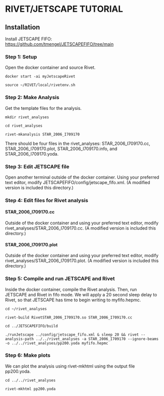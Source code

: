 # RIVET/JETSCAPE TUTORIAL

## Installation
Install JETSCAPE FIFO: https://github.com/tmengel/JETSCAPEFIFO/tree/main

### Step 1: Setup
Open the docker container and source Rivet.
```
docker start -ai myJetscapeRivet

source ~/RIVET/local/rivetenv.sh
```

### Step 2: Make Analysis
Get the template files for the analysis.
```
mkdir rivet_analyses

cd rivet_analyses

rivet-mkanalysis STAR_2006_I709170
```
There should be four files in the rivet_analyses: STAR_2006_I709170.cc, STAR_2006_I709170.plot, STAR_2006_I709170.info, and STAR_2006_I709170.yoda.


### Step 3: Edit JETSCAPE file

Open another terminal outside of the docker container. Using your preferred text editor, modify JETSCAPEFIFO/config/jetscape_fifo.xml. (A modified version is included this directory.)

### Step 4: Edit files for Rivet analysis
#### STAR_2006_I709170.cc
Outside of the docker container and using your preferred text editor, modify rivet_analyses/STAR_2006_I709170.cc. (A modified version is included this directory.)

#### STAR_2006_I709170.plot
Outside of the docker container and using your preferred text editor, modify rivet_analyses/STAR_2006_I709170.plot. (A modified version is included this directory.)


### Step 5: Compile and run JETSCAPE and Rivet
Inside the docker container, compile the Rivet analysis. Then, run JETSCAPE and Rivet in fifo mode. We will apply a 20 second sleep delay to Rivet, so that JETSCAPE has time to begin writing to myfifo.hepmc.

```
cd ~/rivet_analyses

rivet-build RivetSTAR_2006_I709170.so STAR_2006_I709170.cc

cd ../JETSCAPEFIFO/build

./runJetscape ../config/jetscape_fifo.xml & sleep 20 && rivet --analysis-path ../../rivet_analyses -a STAR_2006_I709170 --ignore-beams -o ../../rivet_analyses/pp200.yoda myfifo.hepmc
```
### Step 6: Make plots
We can plot the analysis using rivet-mkhtml using the output file pp200.yoda.

```
cd ../../rivet_analyses

rivet-mkhtml pp200.yoda
```
